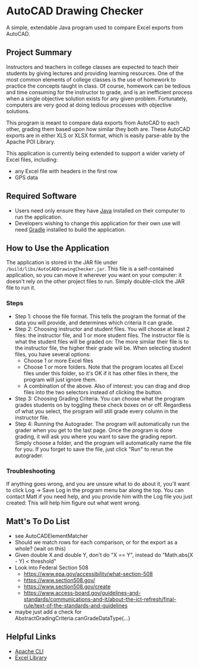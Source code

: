 # AutoCAD Drawing Checker
A simple, extendable Java program used to compare Excel exports from AutoCAD.

## Project Summary
Instructors and teachers in college classes are expected to teach their students by giving lectures and providing learning resources.
One of the most common elements of college classes is the use of homework to practice the concepts taught in class.
Of course, homework can be tedious and time consuming for the instructor to grade, and is an inefficient process when a single objective solution exists for any given problem.
Fortunately, computers are very good at doing tedious processes with objective solutions.

This program is meant to compare data exports from AutoCAD to each other, grading them based upon how similar they both are.
These AutoCAD exports are in either XLS or XLSX format, which is easily parse-able by the Apache POI Library.

This application is currently being extended to support a wider variety of Excel files, including:
* any Excel file with headers in the first row
* GPS data

## Required Software
* Users need only ensure they have [Java](https://java.com/en/) installed on their computer to run the application.
* Developers wishing to change this application for their own use will need [Gradle](https://gradle.org/) installed to build the application.

## How to Use the Application
The application is stored in the JAR file under ```/build/libs/AutoCADDrawingChecker.jar```.
This file is a self-contained application, so you can move it wherever you want on your computer:
it doesn't rely on the other project files to run. Simply double-click the JAR file to run it.

### Steps
* Step 1: choose the file format. This tells the program the format of the data you will provide, and determines which criteria it can grade.
* Step 2: Choosing instructor and student files. You will choose at least 2 files: 
the instructor file, and 1 or more student files. The instructor file is what the student files will be graded on: 
The more similar their file is to the instructor file, the higher their grade will be. When selecting student files, you have several options:
    * Choose 1 or more Excel files
    * Choose 1 or more folders. Note that the program locates all Excel files under this folder, so it's OK if it has other files in there, the program will just ignore them.
    * A combination of the above.
Also of interest: you can drag and drop files into the two selectors instead of clicking the button.
* Step 3: Choosing Grading Criteria. You can choose what the program grades students on by toggling these check boxes on or off. Regardless of what you select, the program will still grade every column in the instructor file.
* Step 4: Running the Autograder. The program will automatically run the grader when you get to the last page.
Once the program is done grading, it will ask you where you want to save the grading report. 
Simply choose a folder, and the program will automatically name the file for you.
If you forget to save the file, just click "Run" to rerun the autograder.

### Troubleshooting
If anything goes wrong, and you are unsure what to do about it, you'll want to click Log -> Save Log in the program menu bar along the top.
You can contact Matt if you need help, and you provide him with the Log file you just created: This will help him figure out what went wrong.

## Matt's To Do List
* see AutoCADElementMatcher
* Should we match rows for each comparison, or for the export as a whole? (wait on this)
* Given double X and double Y, don't do "X == Y", instead do "Math.abs(X - Y) < threshold"
* Look into Federal Section 508
    * https://www.epa.gov/accessibility/what-section-508
    * https://www.section508.gov/
    * https://www.section508.gov/create
    * https://www.access-board.gov/guidelines-and-standards/communications-and-it/about-the-ict-refresh/final-rule/text-of-the-standards-and-guidelines
* maybe just add a check for AbstractGradingCriteria.canGradeDataType(...)

## Helpful Links
* [Apache CLI](https://commons.apache.org/proper/commons-cli/javadocs/api-release/index.html)
* [Excel Library](https://poi.apache.org/apidocs/4.1/)